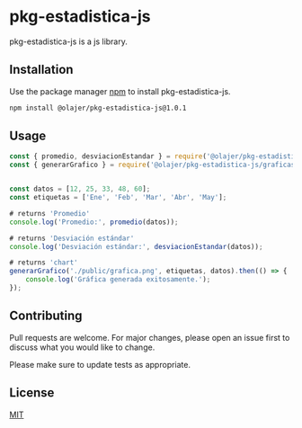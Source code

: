 # pkg-estadistica-js

pkg-estadistica-js is a js library.

## Installation

Use the package manager [npm](https://github.com/olajer/pkg-estadistica-js) to install pkg-estadistica-js.

```bash
npm install @olajer/pkg-estadistica-js@1.0.1
```

## Usage

```javascript
const { promedio, desviacionEstandar } = require('@olajer/pkg-estadistica-js/estadisticas');
const { generarGrafico } = require('@olajer/pkg-estadistica-js/graficas');


const datos = [12, 25, 33, 48, 60];
const etiquetas = ['Ene', 'Feb', 'Mar', 'Abr', 'May'];

# returns 'Promedio'
console.log('Promedio:', promedio(datos));

# returns 'Desviación estándar'
console.log('Desviación estándar:', desviacionEstandar(datos));

# returns 'chart'
generarGrafico('./public/grafica.png', etiquetas, datos).then(() => {
    console.log('Gráfica generada exitosamente.');
});
```

## Contributing

Pull requests are welcome. For major changes, please open an issue first
to discuss what you would like to change.

Please make sure to update tests as appropriate.

## License

[MIT](https://choosealicense.com/licenses/mit/)